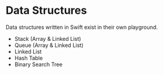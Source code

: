 Data Structures
==============

Data structures written in Swift exist in their own playground.

- Stack (Array & Linked List)
- Queue (Array & Linked List)
- Linked List
- Hash Table
- Binary Search Tree
